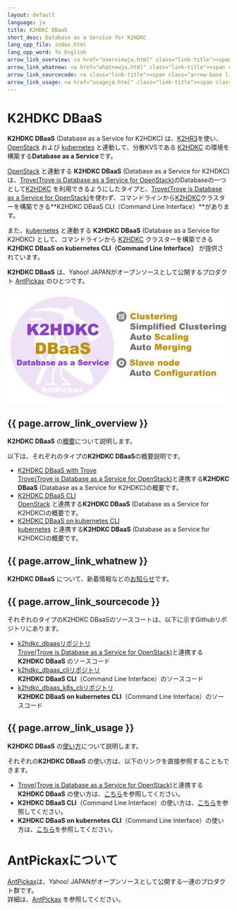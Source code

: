 ```yaml
---
layout: default
language: ja
title: K2HDKC DBaaS
short_desc: Database as a Service for K2HDKC
lang_opp_file: index.html
lang_opp_word: To English
arrow_link_overview: <a href="overviewja.html" class="link-title"><span class="arrow-base link-arrow-right"></span>概要</a>
arrow_link_whatnew: <a href="whatnewja.html" class="link-title"><span class="arrow-base link-arrow-right"></span>お知らせ</a>
arrow_link_sourcecode: <a class="link-title"><span class="arrow-base link-arrow-right"></span>ソースコード</a>
arrow_link_usage: <a href="usageja.html" class="link-title"><span class="arrow-base link-arrow-right"></span>使い方</a>
---
```


# **K2HDKC DBaaS**
**K2HDKC DBaaS** (Database as a Service for K2HDKC) は、[K2HR3](https://k2hr3.antpick.ax/indexja.html)を使い、[OpenStack](https://www.openstack.org/) および [kubernetes](https://kubernetes.io/) と連動して、分散KVSである [K2HDKC](https://k2hdkc.antpick.ax/indexja.html) の環境を構築する**Database as a Service**です。  

[OpenStack](https://www.openstack.org/) と連動する **K2HDKC DBaaS** (Database as a Service for K2HDKC) は、[Trove(Trove is Database as a Service for OpenStack)](https://wiki.openstack.org/wiki/Trove)のDatabaseの一つとして[K2HDKC](https://k2hdkc.antpick.ax/indexja.html) を利用できるようにしたタイプと、[Trove(Trove is Database as a Service for OpenStack)](https://wiki.openstack.org/wiki/Trove)を使わず、コマンドラインから[K2HDKC](https://k2hdkc.antpick.ax/indexja.html)クラスターを構築できる**K2HDKC DBaaS CLI（Command Line Interface）**があります。  

また、[kubernetes](https://kubernetes.io/) と連動する **K2HDKC DBaaS** (Database as a Service for K2HDKC) として、コマンドラインから [K2HDKC](https://k2hdkc.antpick.ax/indexja.html) クラスターを構築できる **K2HDKC DBaaS on kubernetes CLI（Command Line Interface）** が提供されています。  

**K2HDKC DBaaS** は、Yahoo! JAPANがオープンソースとして公開するプロダクト [AntPickax](https://antpick.ax/indexja.html) のひとつです。  

![K2HDKC DBaaS](images/top_k2hdkc_dbaas.png)

## {{ page.arrow_link_overview }}
**K2HDKC DBaaS** の[概要](overviewja.html)について説明します。  

以下は、それぞれのタイプの**K2HDKC DBaaS**の概要説明です。  

- [K2HDKC DBaaS with Trove](overview_troveja.html)  
[Trove(Trove is Database as a Service for OpenStack)](https://wiki.openstack.org/wiki/Trove)と連携する**K2HDKC DBaaS** (Database as a Service for K2HDKC)の概要です。
- [K2HDKC DBaaS CLI](overview_clija.html)  
[OpenStack](https://www.openstack.org/) と連携する**K2HDKC DBaaS** (Database as a Service for K2HDKC)の概要です。
- [K2HDKC DBaaS on kubernetes CLI](overview_k8s_clija.html)  
[kubernetes](https://kubernetes.io/ja/) と連携する**K2HDKC DBaaS** (Database as a Service for K2HDKC)の概要です。

## {{ page.arrow_link_whatnew }}
**K2HDKC DBaaS** について、新着情報などの[お知らせ](whatnewja.html)です。

## {{ page.arrow_link_sourcecode }}

それぞれのタイプのK2HDKC DBaaSのソースコートは、以下に示すGithubリポジトリにあります。  

- [k2hdkc_dbaasリポジトリ](https://github.com/yahoojapan/k2hdkc_dbaas)   
[Trove(Trove is Database as a Service for OpenStack)](https://wiki.openstack.org/wiki/Trove)と連携する **K2HDKC DBaaS** のソースコード
- [k2hdkc_dbaas_cliリポジトリ](https://github.com/yahoojapan/k2hdkc_dbaas_cli)  
**K2HDKC DBaaS CLI**（Command Line Interface）のソースコード
- [k2hdkc_dbaas_k8s_cliリポジトリ](https://github.com/yahoojapan/k2hdkc_dbaas_k8s_cli)  
**K2HDKC DBaaS on kubernetes CLI**（Command Line Interface）のソースコード

## {{ page.arrow_link_usage }}

**K2HDKC DBaaS** の[使い方](usageja.html)について説明します。  

それぞれの**K2HDKC DBaaS** の使い方は、以下のリンクを直接参照することもできます。  

- [Trove(Trove is Database as a Service for OpenStack)](https://wiki.openstack.org/wiki/Trove)と連携する **K2HDKC DBaaS** の使い方は、[こちら](usage_troveja.html)を参照してください。
- **K2HDKC DBaaS CLI**（Command Line Interface）の使い方は、[こちら](usage_clija.html)を参照してください。
- **K2HDKC DBaaS on kubernetes CLI**（Command Line Interface）の使い方は、[こちら](usage_k8s_clija.html)を参照してください。

# **AntPickaxについて**
[AntPickax](https://antpick.ax/indexja.html)は、Yahoo! JAPANがオープンソースとして公開する一連のプロダクト群です。  
詳細は、[AntPickax](https://antpick.ax/indexja.html) を参照してください。
